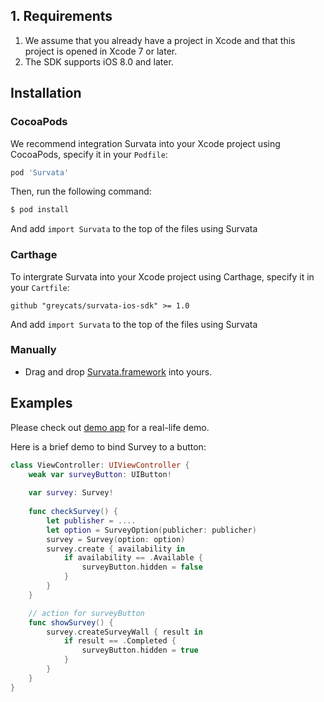 ## 1. Requirements

1. We assume that you already have a project in Xcode and that this project is opened in Xcode 7 or later.
2. The SDK supports iOS 8.0 and later.

## Installation
### CocoaPods

We recommend integration Survata into your Xcode project using CocoaPods, specify it in your `Podfile`:

```ruby
pod 'Survata'
```

Then, run the following command:

```bash
$ pod install
```

And add `import Survata` to the top of the files using Survata

### Carthage

To intergrate Survata into your Xcode project using Carthage, specify it in your `Cartfile`:

```ogdl
github "greycats/survata-ios-sdk" >= 1.0
```

And add `import Survata` to the top of the files using Survata

### Manually
- Drag and drop [Survata.framework](https://github.com/greycats/survata-ios-sdk/archive/sdk.zip) into yours.

## Examples

Please check out [demo app](https://github.com/greycats/survata-ios-demo) for a real-life demo.

Here is a brief demo to bind Survey to a button:

```swift
class ViewController: UIViewController {
    weak var surveyButton: UIButton!
    
	var survey: Survey!
	
    func checkSurvey() {
		let publisher = ....
		let option = SurveyOption(publicher: publicher)
		survey = Survey(option: option)
		survey.create { availability in
            if availability == .Available {
                surveyButton.hidden = false
            }
        }
    }

    // action for surveyButton
    func showSurvey() {
        survey.createSurveyWall { result in
            if result == .Completed {
                surveyButton.hidden = true
            }
        }
    }
}

```
